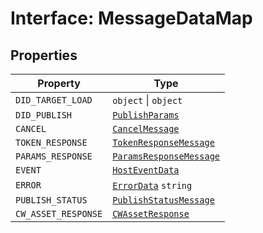 # Interface: MessageDataMap

## Properties

| Property | Type |
| ------ | ------ |
| `DID_TARGET_LOAD` | `object` \| `object` |
| `DID_PUBLISH` | [`PublishParams`](../../../types/publish-params-types/interfaces/publish-params.md) |
| `CANCEL` | [`CancelMessage`](cancel-message.md) |
| `TOKEN_RESPONSE` | [`TokenResponseMessage`](token-response-message.md) |
| `PARAMS_RESPONSE` | [`ParamsResponseMessage`](params-response-message.md) |
| `EVENT` | [`HostEventData`](../../message-data-types/interfaces/host-event-data.md) |
| `ERROR` | [`ErrorData`](../../../error/error-data/interfaces/error-data.md) `string` |
| `PUBLISH_STATUS` | [`PublishStatusMessage`](publish-status-message.md) |
| `CW_ASSET_RESPONSE` | [`CWAssetResponse`](../../../types/community-wall-types/interfaces/cw-asset-response.md) |
